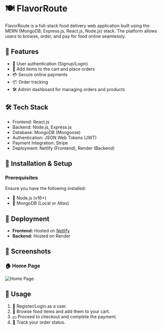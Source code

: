 # 🍽️ FlavorRoute

FlavorRoute is a full-stack food delivery web application built using the MERN (MongoDB, Express.js, React.js, Node.js) stack. The platform allows users to browse, order, and pay for food online seamlessly.

## 🚀 Features

- 🔐 User authentication (Signup/Login)
- 🛒 Add items to the cart and place orders
- 💳 Secure online payments
- 📦 Order tracking
- 🛠️ Admin dashboard for managing orders and products

## 🛠️ Tech Stack

- Frontend: React.js
- Backend: Node.js, Express.js
- Database: MongoDB (Mongoose)
- Authentication: JSON Web Tokens (JWT)
- Payment Integration: Stripe
- Deployment: Netlify (Frontend), Render (Backend)

## 📌 Installation & Setup

### Prerequisites
Ensure you have the following installed:
- 📌 Node.js (v16+)
- 📌 MongoDB (Local or Atlas)


## 🚀 Deployment
- **Frontend:** Hosted on [Netlify](https://flavor-route.netlify.app)
- **Backend:** Hosted on Render

## 📸 Screenshots

### 🏠 Home Page
![Home Page](screenshots/home.png)


## 🎯 Usage
1. 🔑 Register/Login as a user.
2. 🍕 Browse food items and add them to your cart.
3. 💵 Proceed to checkout and complete the payment.
4. 🚚 Track your order status.
